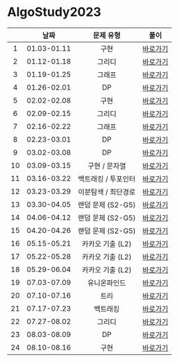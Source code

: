 # AlgoStudy2023

|    |     날짜      |     문제 유형     |                             풀이                              |
|:--:|:-----------:|:-------------:|:-----------------------------------------------------------:|
| 1  | 01.03-01.11 |      구현       | [바로가기](https://github.com/Sangmin627/AlgoStudy2023/pull/14) |
| 2  | 01.12-01.18 |      그리디      | [바로가기](https://github.com/Sangmin627/AlgoStudy2023/pull/18) |
| 3  | 01.19-01.25 |      그래프      | [바로가기](https://github.com/Sangmin627/AlgoStudy2023/pull/19) |
| 4  | 01.26-02.01 |      DP       | [바로가기](https://github.com/Sangmin627/AlgoStudy2023/pull/22) |
| 5  | 02.02-02.08 |      구현       | [바로가기](https://github.com/Sangmin627/AlgoStudy2023/pull/27) |
| 6  | 02.09-02.15 |      그리디      | [바로가기](https://github.com/Sangmin627/AlgoStudy2023/pull/29) |
| 7  | 02.16-02.22 |      그래프      | [바로가기](https://github.com/Sangmin627/AlgoStudy2023/pull/31) |
| 8  | 02.23-03.01 |      DP       | [바로가기](https://github.com/Sangmin627/AlgoStudy2023/pull/32) |
| 9  | 03.02-03.08 |      DP       | [바로가기](https://github.com/Sangmin627/AlgoStudy2023/pull/33) |
| 10 | 03.09-03.15 |   구현 / 문자열    | [바로가기](https://github.com/Sangmin627/AlgoStudy2023/pull/36) |
| 11 | 03.16-03.22 |  백트래킹 / 투포인터  | [바로가기](https://github.com/Sangmin627/AlgoStudy2023/pull/38) |
| 12 | 03.23-03.29 |  이분탐색 / 최단경로  | [바로가기](https://github.com/Sangmin627/AlgoStudy2023/pull/40) |
| 13 | 03.30-04.05 | 랜덤 문제 (S2-G5) | [바로가기](https://github.com/Sangmin627/AlgoStudy2023/pull/42) |
| 14 | 04.06-04.12 | 랜덤 문제 (S2-G5) | [바로가기](https://github.com/Sangmin627/AlgoStudy2023/pull/44) |
| 15 | 04.20-04.26 | 랜덤 문제 (S2-G5) | [바로가기](https://github.com/Sangmin627/AlgoStudy2023/pull/46) |
| 16 | 05.15-05.21 |  카카오 기출 (L2)  | [바로가기](https://github.com/Sangmin627/AlgoStudy2023/pull/47) |
| 17 | 05.22-05.28 |  카카오 기출 (L2)  | [바로가기](https://github.com/Sangmin627/AlgoStudy2023/pull/49) |
| 18 | 05.29-06.04 |  카카오 기출 (L2)  | [바로가기](https://github.com/Sangmin627/AlgoStudy2023/pull/51) |
| 19 | 07.03-07.09 |    유니온파인드     | [바로가기](https://github.com/Sangmin627/AlgoStudy2023/pull/54) |
| 20 | 07.10-07.16 |      트리       | [바로가기](https://github.com/Sangmin627/AlgoStudy2023/pull/56) |
| 21 | 07.17-07.23 |     백트래킹      | [바로가기](https://github.com/Sangmin627/AlgoStudy2023/pull/58) |
| 22 | 07.27-08.02 |      그리디      | [바로가기](https://github.com/Sangmin627/AlgoStudy2023/pull/61) |
| 23 | 08.03-08.09 |      DP       | [바로가기](https://github.com/Sangmin627/AlgoStudy2023/pull/62) |
| 24 | 08.10-08.16 |      구현       | [바로가기](https://github.com/Sangmin627/AlgoStudy2023/pull/64) |





